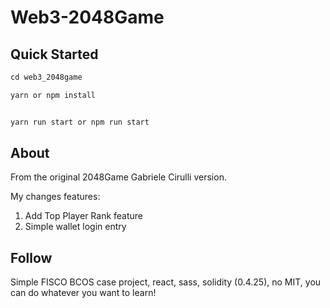 # Web3-2048Game

## Quick Started
```typescript
cd web3_2048game

yarn or npm install


yarn run start or npm run start
```

## About
From the original 2048Game Gabriele Cirulli version.

My changes features:
1. Add Top Player Rank feature
2. Simple wallet login entry

## Follow
Simple FISCO BCOS case project, react, sass, solidity (0.4.25), no MIT, you can do whatever you want to learn!

